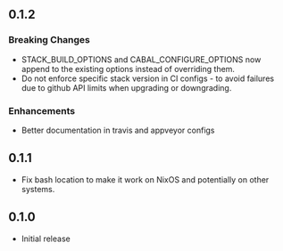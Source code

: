 ## 0.1.2

### Breaking Changes
* STACK_BUILD_OPTIONS and CABAL_CONFIGURE_OPTIONS now append to the existing
  options instead of overriding them.
* Do not enforce specific stack version in CI configs - to avoid failures due
  to github API limits when upgrading or downgrading.

### Enhancements
* Better documentation in travis and appveyor configs

## 0.1.1

* Fix bash location to make it work on NixOS and potentially on other systems.

## 0.1.0

* Initial release
